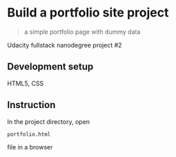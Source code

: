 # Build a portfolio site project
> a simple portfolio page with dummy data

Udacity fullstack nanodegree project #2


## Development setup
HTML5, CSS

## Instruction
In the project directory, open
```
portfolio.html
```
file in a browser
